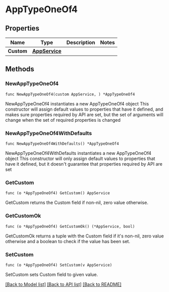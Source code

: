 # AppTypeOneOf4

## Properties

Name | Type | Description | Notes
------------ | ------------- | ------------- | -------------
**Custom** | [**AppService**](AppService.md) |  | 

## Methods

### NewAppTypeOneOf4

`func NewAppTypeOneOf4(custom AppService, ) *AppTypeOneOf4`

NewAppTypeOneOf4 instantiates a new AppTypeOneOf4 object
This constructor will assign default values to properties that have it defined,
and makes sure properties required by API are set, but the set of arguments
will change when the set of required properties is changed

### NewAppTypeOneOf4WithDefaults

`func NewAppTypeOneOf4WithDefaults() *AppTypeOneOf4`

NewAppTypeOneOf4WithDefaults instantiates a new AppTypeOneOf4 object
This constructor will only assign default values to properties that have it defined,
but it doesn't guarantee that properties required by API are set

### GetCustom

`func (o *AppTypeOneOf4) GetCustom() AppService`

GetCustom returns the Custom field if non-nil, zero value otherwise.

### GetCustomOk

`func (o *AppTypeOneOf4) GetCustomOk() (*AppService, bool)`

GetCustomOk returns a tuple with the Custom field if it's non-nil, zero value otherwise
and a boolean to check if the value has been set.

### SetCustom

`func (o *AppTypeOneOf4) SetCustom(v AppService)`

SetCustom sets Custom field to given value.



[[Back to Model list]](../README.md#documentation-for-models) [[Back to API list]](../README.md#documentation-for-api-endpoints) [[Back to README]](../README.md)


